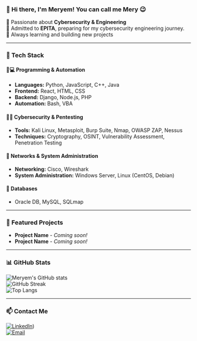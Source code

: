 ### 👋 Hi there, I'm Meryem! You can call me Mery 😉  

🔹 Passionate about **Cybersecurity & Engineering**  
🔹 Admitted to **EPITA**, preparing for my cybersecurity engineering journey.  
🔹 Always learning and building new projects  

---

### 🚀 Tech Stack  

#### 🔹💻 **Programming & Automation**  
- **Languages:** Python, JavaScript, C++, Java  
- **Frontend:** React, HTML, CSS  
- **Backend:** Django, Node.js, PHP  
- **Automation:** Bash, VBA  

#### 🔹🔐 **Cybersecurity & Pentesting**  
- **Tools:** Kali Linux, Metasploit, Burp Suite, Nmap, OWASP ZAP, Nessus  
- **Techniques:** Cryptography, OSINT, Vulnerability Assessment, Penetration Testing  

#### 🔹 **Networks & System Administration**  
- **Networking:** Cisco, Wireshark  
- **System Administration:** Windows Server, Linux (CentOS, Debian)  

#### 🔹 **Databases**  
- Oracle DB, MySQL, SQLmap  

---
### 🌟 Featured Projects  
- **Project Name** - *Coming soon!*  
- **Project Name** - *Coming soon!*  

---
### 📊 GitHub Stats  
![Meryem's GitHub stats](https://github-readme-stats.vercel.app/api?username=mery-mar&show_icons=true&theme=radical)  
![GitHub Streak](https://github-readme-streak-stats.herokuapp.com/?user=mery-mar&theme=radical)  
![Top Langs](https://github-readme-stats.vercel.app/api/top-langs/?username=mery-mar&layout=compact&theme=radical)

---

### 📫 Contact Me  
[![LinkedIn](https://img.shields.io/badge/LinkedIn-Connect-blue?style=flat&logo=linkedin)](https://www.linkedin.com/in/meryem-marzouk-66018a25b/))  
[![Email](https://img.shields.io/badge/Email-Contact-orange?style=flat&logo=gmail)](mailto:marzoukmeryem.prof@gmail.com)  
